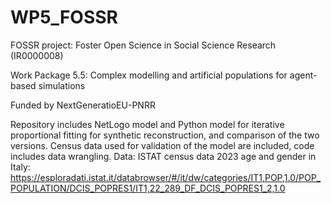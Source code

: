# WP5_FOSSR
FOSSR project: Foster Open Science in Social Science Research (IR0000008)

Work Package 5.5: Complex modelling and artificial populations for agent-based simulations

Funded by NextGeneratioEU-PNRR

Repository includes NetLogo model and Python model for iterative proportional fitting for synthetic reconstruction, and comparison of the two versions. Census data used for validation of the model are included, code includes data wrangling.
Data: ISTAT census data 2023 age and gender in Italy: https://esploradati.istat.it/databrowser/#/it/dw/categories/IT1,POP,1.0/POP_POPULATION/DCIS_POPRES1/IT1,22_289_DF_DCIS_POPRES1_2,1.0
